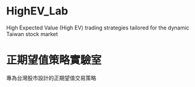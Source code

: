 # HighEV_Lab
High Expected Value (High EV) trading strategies tailored for the dynamic Taiwan stock market

# 正期望值策略實驗室
專為台灣股市設計的正期望值交易策略
